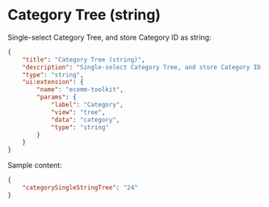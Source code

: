 # Category Tree (string)

Single-select Category Tree, and store Category ID as string:

```json
{
	"title": "Category Tree (string)",
	"description": "Single-select Category Tree, and store Category ID as string",
	"type": "string",
	"ui:extension": {
		"name": "ecomm-toolkit",
		"params": {
			"label": "Category",
			"view": "tree",
			"data": "category",
			"type": "string"
		}
	}
}
```

Sample content:

```json
{
	"categorySingleStringTree": "24"
}
```
